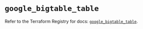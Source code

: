 # `google_bigtable_table`

Refer to the Terraform Registry for docs: [`google_bigtable_table`](https://registry.terraform.io/providers/hashicorp/google/6.40.0/docs/resources/bigtable_table).
